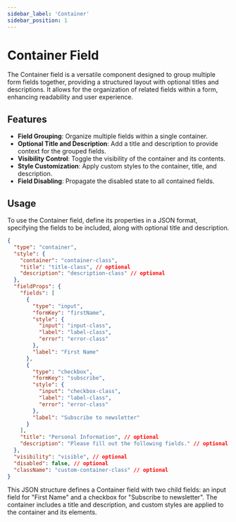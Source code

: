 ```yaml
---
sidebar_label: 'Container'
sidebar_position: 1
---
```


# Container Field

The Container field is a versatile component designed to group multiple form fields together, providing a structured layout with optional titles and descriptions. It allows for the organization of related fields within a form, enhancing readability and user experience.

## Features

- **Field Grouping**: Organize multiple fields within a single container.
- **Optional Title and Description**: Add a title and description to provide context for the grouped fields.
- **Visibility Control**: Toggle the visibility of the container and its contents.
- **Style Customization**: Apply custom styles to the container, title, and description.
- **Field Disabling**: Propagate the disabled state to all contained fields.

## Usage

To use the Container field, define its properties in a JSON format, specifying the fields to be included, along with optional title and description.

```json
{
  "type": "container",
  "style": {
    "container": "container-class",
    "title": "title-class", // optional
    "description": "description-class" // optional
  },
  "fieldProps": {
    "fields": [
      {
        "type": "input",
        "formKey": "firstName",
        "style": {
          "input": "input-class",
          "label": "label-class",
          "error": "error-class"
        },
        "label": "First Name"
      },
      {
        "type": "checkbox",
        "formKey": "subscribe",
        "style": {
          "input": "checkbox-class",
          "label": "label-class",
          "error": "error-class"
        },
        "label": "Subscribe to newsletter"
      }
    ],
    "title": "Personal Information", // optional
    "description": "Please fill out the following fields." // optional
  },
  "visibility": "visible", // optional
  "disabled": false, // optional
  "className": "custom-container-class" // optional
}
```

This JSON structure defines a Container field with two child fields: an input field for "First Name" and a checkbox for "Subscribe to newsletter". The container includes a title and description, and custom styles are applied to the container and its elements.

